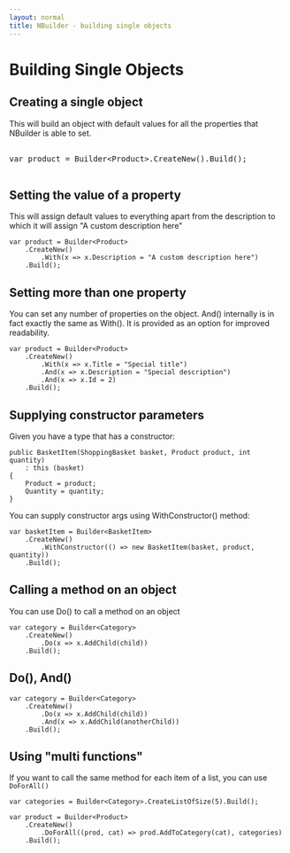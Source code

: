 ```yaml
---
layout: normal
title: NBuilder - building single objects
---
```


# Building Single Objects

## Creating a single object

This will build an object with default values for all the properties that NBuilder is able to set.

<pre class="brush: csharp">
    
var product = Builder&lt;Product&gt;.CreateNew().Build();

</pre>


## Setting the value of a property

This will assign default values to everything apart from the description to which it will assign "A custom description here"

```
var product = Builder<Product>
    .CreateNew()
        .With(x => x.Description = "A custom description here")
    .Build();
```

## Setting more than one property

You can set any number of properties on the object. And() internally is in fact exactly the same as With(). It is provided as an option for improved readability.

```
var product = Builder<Product>
    .CreateNew()
        .With(x => x.Title = "Special title")
        .And(x => x.Description = "Special description")
        .And(x => x.Id = 2)
    .Build();
```

## Supplying constructor parameters

Given you have a type that has a constructor:

```
public BasketItem(ShoppingBasket basket, Product product, int quantity)
    : this (basket)
{
    Product = product;
    Quantity = quantity;
}
```

You can supply constructor args using WithConstructor() method:

```
var basketItem = Builder<BasketItem>
    .CreateNew()
        .WithConstructor(() => new BasketItem(basket, product, quantity))
    .Build();
```

## Calling a method on an object
You can use Do() to call a method on an object

```
var category = Builder<Category>
    .CreateNew()
        .Do(x => x.AddChild(child))
    .Build();
```
## Do(), And()

```
var category = Builder<Category>
    .CreateNew()
        .Do(x => x.AddChild(child))
        .And(x => x.AddChild(anotherChild))
    .Build();
```

## Using "multi functions"

If you want to call the same method for each item of a list, you can use `DoForAll()`

```
var categories = Builder<Category>.CreateListOfSize(5).Build();
 
var product = Builder<Product>
    .CreateNew()
        .DoForAll((prod, cat) => prod.AddToCategory(cat), categories)
    .Build();
```
